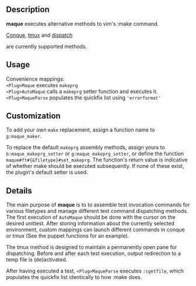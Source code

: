 ## Description

**maque** executes alternative methods to vim's :make command.

[Conque](https://github.com/rson/vim-conque 'github repo'),
[tmux](https://github.com/erwandev/screen 'github repo') and
[dispatch](https://github.com/tpope/vim-dispatch 'github repo')

are currently supported methods.

## Usage

Convenience mappings:  
`<Plug>Maque` executes `makeprg`  
`<Plug>AutoMaque` calls a `makeprg` setter function and executes it.  
`<Plug>MaqueParse` populates the quickfix list using `'errorformat'`  

## Customization

To add your own `make` replacement, assign a function name to `g:maque_maker`.

To replace the default `makeprg` assembly methods, assign yours to
`b:maque_makeprg_setter` or `g:maque_makeprg_setter`, or define the function
`maque#ft#{&filetype}#set_makeprg`. The function's return value is indicative
of whether make should be executed subsequently.  If none of these exist, the
plugin's default setter is used.

## Details

The main purpose of **maque** is to to assemble test invocation commands for
various filetypes and manage different test command dispatching methods. The
first execution of `AutoMaque` should be done with the cursor on the desired
unittest. After storing information about the currently selected environment,
custom mappings can launch different commands in conque or tmux (See the puppet
functions for an example).

The tmux method is designed to maintain a permanently open pane for
dispatching. Before and after each test execution, output redirection to a temp
file is (de)activated.

After having executed a test, `<Plug>MaqueParse` executes `:cgetfile`, which
populates the quickfix list identically to how :make does.
